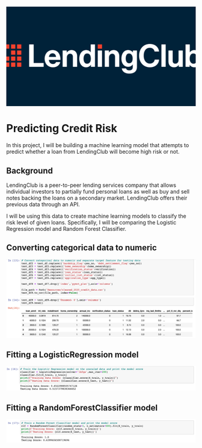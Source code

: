 ![LendingClub](images/Lending-club.png)

# Predicting Credit Risk

In this project, I will be building a machine learning model that attempts to predict whether a loan from LendingClub will become high risk or not. 

## Background

LendingClub is a peer-to-peer lending services company that allows individual investors to partially fund personal loans as well as buy and sell notes backing the loans on a secondary market. LendingClub offers their previous data through an API.

I will be using this data to create machine learning models to classify the risk level of given loans. Specifically, I will be comparing the Logistic Regression model and Random Forest Classifier.

## Converting categorical data to numeric
![convert categorical data](images/Convert-categorical-data.png)

## Fitting a LogisticRegression model
![train logistic regress model](images/logistic-regression.png)

## Fitting a RandomForestClassifier model
![train random forest model](images/random-forest.png)
